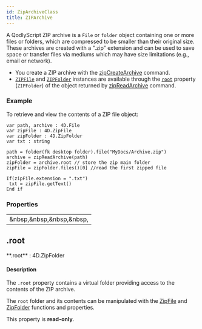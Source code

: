 ```yaml
---
id: ZipArchiveClass
title: ZIPArchive
---
```



A QodlyScript ZIP archive is a `File` or `folder` object containing one or more files or folders, which are compressed to be smaller than their original size. These archives are created with a ".zip" extension and can be used to save space or transfer files via mediums which may have size limitations (e.g., email or network).

- You create a ZIP archive with the [zipCreateArchive](#zipcreatearchive) command.
- [`ZIPFile`](ZipFileClass.md) and [`ZIPFolder`](ZipFolderClass.md) instances are available through the [`root`](#root) property (`ZIPFolder`) of the object returned by [zipReadArchive](#zipreadearchive) command.

### Example

To retrieve and view the contents of a ZIP file object:

```qs
var path, archive : 4D.File
var zipFile : 4D.ZipFile
var zipFolder : 4D.ZipFolder
var txt : string

path = folder(fk desktop folder).file("MyDocs/Archive.zip")
archive = zipReadArchive(path)
zipFolder = archive.root // store the zip main folder
zipFile = zipFolder.files()[0] //read the first zipped file

If(zipFile.extension = ".txt")
 txt = zipFile.getText()
End if
```


### Properties

||
|---|
|[<!-- INCLUDE #ZipArchiveClass.root.Syntax -->](#root)&nbsp,&nbsp,&nbsp,&nbsp,<!-- INCLUDE #ZipArchiveClass.root.Summary -->|


## .root

<!-- REF #ZipArchiveClass.root.Syntax -->**.root** : 4D.ZipFolder<!-- END REF -->

#### Description

The `.root` property contains <!-- REF #ZipArchiveClass.root.Summary -->a virtual folder providing access to the contents of the ZIP archive<!-- END REF -->.

The `root` folder and its contents can be manipulated with the [ZipFile](ZipFileClass.md) and [ZipFolder](ZipFolderClass.md) functions and properties.

This property is **read-only**.
